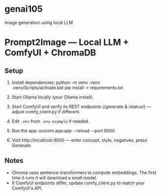 # genai105
Image generation using local LLM

# Prompt2Image — Local LLM + ComfyUI + ChromaDB

## Setup
1. Install dependencies:
   python -m venv .venv  
   .venv/Scripts/activate.bat
   pip install -r requirements.txt

2. Start Ollama locally (your Ollama install).
3. Start ComfyUI and verify its REST endpoints (/generate & /status/<id>) — adjust comfy_client.py if different.
4. Edit `.env` from `.env.example` if needed.

5. Run the app:
   uvicorn app:app --reload --port 9000

6. Visit http://localhost:9000 — enter concept, style, negatives, press Generate.

## Notes
- Chroma uses sentence-transformers to compute embeddings. The first time it runs it will download a small model.
- If ComfyUI endpoints differ, update comfy_client.py to match your ComfyUI's API.
